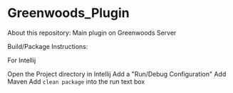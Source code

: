 # Greenwoods_Plugin
About this repository:
Main plugin on Greenwoods Server

Build/Package Instructions:

For Intellij

Open the Project directory in Intellij
Add a "Run/Debug Configuration"
Add Maven
Add ```clean package``` into the run text box
